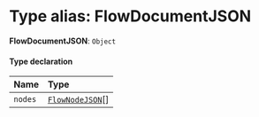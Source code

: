 # Type alias: FlowDocumentJSON

**FlowDocumentJSON**: `Object`

#### Type declaration

| Name | Type |
| :------ | :------ |
| `nodes` | [`FlowNodeJSON`](/auto-docs/fixed-layout-editor/interfaces/FlowNodeJSON.md)\[] |
